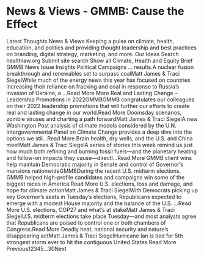 # News & Views - GMMB: Cause the Effect


Latest Thoughts 
News & Views 
Keeping a pulse on climate, health, education, and politics and providing thought leadership and best practices on branding, digital strategy, marketing, and more. 
Our Ideas
Search healthlaw.org
Submit site search
Show all
Climate, Health and Equity Brief
GMMB News
Issue Insights
Political Campaigns
… results.A nuclear fusion breakthrough and renewables set to surpass coalMatt James & Traci SiegelWhile much of the energy news this year has focused on countries increasing their reliance on fracking and coal in response to Russia’s invasion of Ukraine, a …Read More More Real and Lasting Change – Leadership Promotions in 2022GMMBGMMB congratulates our colleagues on their 2022 leadership promotions that will further our efforts to create real and lasting change in our world.Read More Doomsday scenarios, zombie viruses and charting a path forwardMatt James & Traci SiegelA new Washington Post analysis of climate models considered by the U.N. Intergovernmental Panel on Climate Change provides a deep dive into the options we stil…Read More Brain health, dry wells, and the U.S. and China meetMatt James & Traci SiegelA series of stories this week remind us just how much both refining and burning fossil fuels—and the planetary heating and follow-on impacts they cause—directl…Read More GMMB client wins help maintain Democratic majority in Senate and control of Governor’s mansions nationwideGMMBDuring the recent U.S. midterm elections, GMMB helped high-profile candidates and campaigns win some of the biggest races in America.Read More U.S. elections, loss and damage, and hope for climate actionMatt James & Traci SiegelWith Democrats picking up key Governor’s seats in Tuesday’s elections, Republicans expected to emerge with a modest House majority and the balance of the U.S. …Read More U.S. elections, COP27 and what’s at stakeMatt James & Traci SiegelU.S. midterm elections take place Tuesday—and most analysts agree that Republicans are poised to control one or both chambers of Congress.Read More Deadly heat, national security and nature’s disappearing actMatt James & Traci SiegelHurricane Ian is tied for 5th strongest storm ever to hit the contiguous United States.Read More 
 Previous12345…30Next 
 
